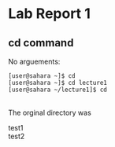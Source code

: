 # Lab Report 1

## cd command
No arguements:
  
```
[user@sahara ~]$ cd
[user@sahara ~]$ cd lecture1
[user@sahara ~/lecture1]$ cd
```
<br />
The orginal directory was 

test1
<br />
test2
